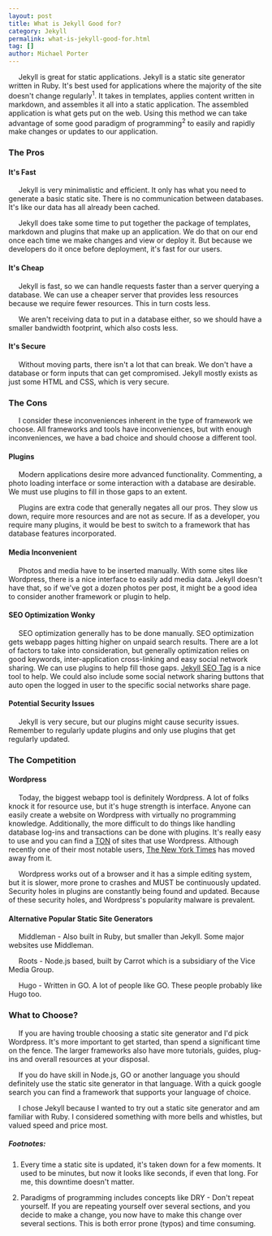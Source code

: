 ```yaml
---
layout: post
title: What is Jekyll Good for?
category: Jekyll
permalink: what-is-jekyll-good-for.html
tag: []
author: Michael Porter
---
```


&nbsp;&nbsp;&nbsp;&nbsp;&nbsp;Jekyll is great for static applications. Jekyll is a static site generator written in Ruby. It's best used for applications where the majority of the site doesn't change regularly<sup>1</sup>. It takes in templates, applies content written in markdown, and assembles it all into a static application. The assembled application is what gets put on the web. Using this method we can take advantage of some good paradigm of programming<sup>2</sup> to easily and rapidly make changes or updates to our application.

<!-- more -->

### The Pros

#### It's Fast

&nbsp;&nbsp;&nbsp;&nbsp;&nbsp;Jekyll is very minimalistic and efficient. It only has what you need to generate a basic static site. There is no communication between databases. It's like our data has all already been cached.

&nbsp;&nbsp;&nbsp;&nbsp;&nbsp;Jekyll does take some time to put together the package of templates, markdown and plugins that make up an application. We do that on our end once each time we make changes and view or deploy it. But because we developers do it once before deployment, it's fast for our users.

#### It's Cheap

&nbsp;&nbsp;&nbsp;&nbsp;&nbsp;Jekyll is fast, so we can handle requests faster than a server querying a database. We can use a cheaper server that provides less resources because we require fewer resources. This in turn costs less.

&nbsp;&nbsp;&nbsp;&nbsp;&nbsp;We aren't receiving data to put in a database either, so we should have a smaller bandwidth footprint, which also costs less.

#### It's Secure

&nbsp;&nbsp;&nbsp;&nbsp;&nbsp;Without moving parts, there isn't a lot that can break. We don't have a database or form inputs that can get compromised. Jekyll mostly exists as just some HTML and CSS, which is very secure.

### The Cons

&nbsp;&nbsp;&nbsp;&nbsp;&nbsp;I consider these inconveniences inherent in the type of framework we choose. All frameworks and tools have inconveniences, but with enough inconveniences, we have a bad choice and should choose a different tool.

#### Plugins

&nbsp;&nbsp;&nbsp;&nbsp;&nbsp;Modern applications desire more advanced functionality. Commenting, a photo loading interface or some interaction with a database are desirable. We must use plugins to fill in those gaps to an extent.

&nbsp;&nbsp;&nbsp;&nbsp;&nbsp;Plugins are extra code that generally negates all our pros. They slow us down, require more resources and are not as secure. If as a developer, you require many plugins, it would be best to switch to a framework that has database features incorporated.

#### Media Inconvenient

&nbsp;&nbsp;&nbsp;&nbsp;&nbsp;Photos and media have to be inserted manually. With some sites like Wordpress, there is a nice interface to easily add media data. Jekyll doesn't have that, so if we've got a dozen photos per post, it might be a good idea to consider another framework or plugin to help.

#### SEO Optimization Wonky

&nbsp;&nbsp;&nbsp;&nbsp;&nbsp;SEO optimization generally has to be done manually. SEO optimization gets webapp pages hitting higher on unpaid search results. There are a lot of factors to take into consideration, but generally optimization relies on good keywords, inter-application cross-linking and easy social network sharing. We can use plugins to help fill those gaps. [Jekyll SEO Tag](https://github.com/jekyll/jekyll-seo-tag) is a nice tool to help. We could also include some social network sharing buttons that auto open the logged in user to the specific social networks share page.

#### Potential Security Issues

&nbsp;&nbsp;&nbsp;&nbsp;&nbsp;Jekyll is very secure, but our plugins might cause security issues. Remember to regularly update plugins and only use plugins that get regularly updated.

### The Competition

#### Wordpress

&nbsp;&nbsp;&nbsp;&nbsp;&nbsp;Today, the biggest webapp tool is definitely Wordpress. A lot of folks knock it for resource use, but it's huge strength is interface. Anyone can easily create a website on Wordpress with virtually no programming knowledge. Additionally, the more difficult to do things like handling database log-ins and transactions can be done with plugins. It's really easy to use and you can find a [TON](http://www.wpbeginner.com/showcase/40-most-notable-big-name-brands-that-are-using-wordpress/) of sites that use Wordpress. Although recently one of their most notable users, [The New York Times](https://open.nytimes.com/react-relay-and-graphql-under-the-hood-of-the-times-website-redesign-22fb62ea9764) has moved away from it.

&nbsp;&nbsp;&nbsp;&nbsp;&nbsp;Wordpress works out of a browser and it has a simple editing system, but it is slower, more prone to crashes and MUST be continuously updated. Security holes in plugins are constantly being found and updated. Because of these security holes, and Wordpress's popularity malware is prevalent.

#### Alternative Popular Static Site Generators

&nbsp;&nbsp;&nbsp;&nbsp;&nbsp;Middleman - Also built in Ruby, but smaller than Jekyll. Some major websites use Middleman.

&nbsp;&nbsp;&nbsp;&nbsp;&nbsp;Roots - Node.js based, built by Carrot which is a subsidiary of the Vice Media Group.

&nbsp;&nbsp;&nbsp;&nbsp;&nbsp;Hugo - Written in GO. A lot of people like GO. These people probably like Hugo too.


### What to Choose?

&nbsp;&nbsp;&nbsp;&nbsp;&nbsp;If you are having trouble choosing a static site generator and I'd pick Wordpress. It's more important to get started, than spend a significant time on the fence. The larger frameworks also have more tutorials, guides, plug-ins and overall resources at your disposal.

&nbsp;&nbsp;&nbsp;&nbsp;&nbsp;If you do have skill in Node.js, GO or another language you should definitely use the static site generator in that language. With a quick google search you can find a framework that supports your language of choice.

&nbsp;&nbsp;&nbsp;&nbsp;&nbsp;I chose Jekyll because I wanted to try out a static site generator and am familiar with Ruby. I considered something with more bells and whistles, but valued speed and price most.

##### Footnotes:

1. Every time a static site is updated, it's taken down for a few moments. It used to be minutes, but now it looks like seconds, if even that long. For me, this downtime doesn't matter.

2. Paradigms of programming includes concepts like DRY - Don't repeat yourself. If you are repeating yourself over several sections, and you decide to make a change, you now have to make this change over several sections. This is both error prone (typos) and time consuming.
